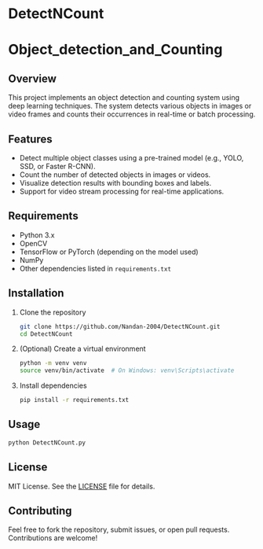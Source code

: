 # DetectNCount

# Object_detection_and_Counting

## Overview
This project implements an object detection and counting system using deep learning techniques. The system detects various objects in images or video frames and counts their occurrences in real-time or batch processing.

## Features
- Detect multiple object classes using a pre-trained model (e.g., YOLO, SSD, or Faster R-CNN).
- Count the number of detected objects in images or videos.
- Visualize detection results with bounding boxes and labels.
- Support for video stream processing for real-time applications.

## Requirements
- Python 3.x
- OpenCV
- TensorFlow or PyTorch (depending on the model used)
- NumPy
- Other dependencies listed in `requirements.txt`

## Installation
1. Clone the repository
   ```bash
   git clone https://github.com/Nandan-2004/DetectNCount.git
   cd DetectNCount
   ```
   
2. (Optional) Create a virtual environment
   ```bash
   python -m venv venv
   source venv/bin/activate  # On Windows: venv\Scripts\activate
   ```

3. Install dependencies
   ```bash
   pip install -r requirements.txt
   ```

## Usage
```bash
python DetectNCount.py
```

## License

MIT License. See the [LICENSE](LICENSE) file for details.

## Contributing

Feel free to fork the repository, submit issues, or open pull requests. Contributions are welcome!
